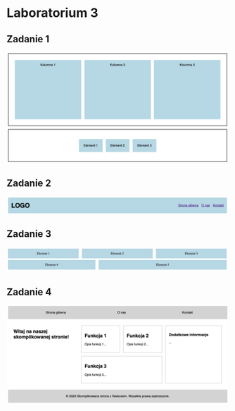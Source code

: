 # Laboratorium 3

## Zadanie 1

![Zadanie 1](../.github/images/lab5/zadanie1.png)

## Zadanie 2

![Zadanie 2](../.github/images/lab5/zadanie2.png)

## Zadanie 3

![Zadanie 3](../.github/images/lab5/zadanie3.png)

## Zadanie 4

![Zadanie 4](../.github/images/lab5/zadanie4.png)